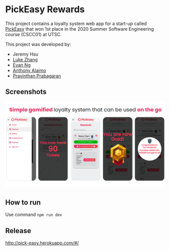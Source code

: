 # PickEasy Rewards

This project contains a loyalty system web app for a start-up called [PickEasy](https://www.pickeasy.ca/) that won 1st place in the 2020 Summer Software Engineering course (CSCC01) at UTSC.

This project was developed by:
* Jeremy Hsu
* [Luke Zhang](https://github.com/Smawllie)
* [Evan Ng](https://github.com/Evan8456)
* [Anthony Alaimo](https://github.com/AnthonyAlaimo)
* [Pravinthan Prabagaran](https://github.com/pravinthan)

## Screenshots

![alt text](/pick-easy/src/assets/demo.png)

## How to run

Use command `npm run dev`

## Release

http://pick-easy.herokuapp.com/#/
